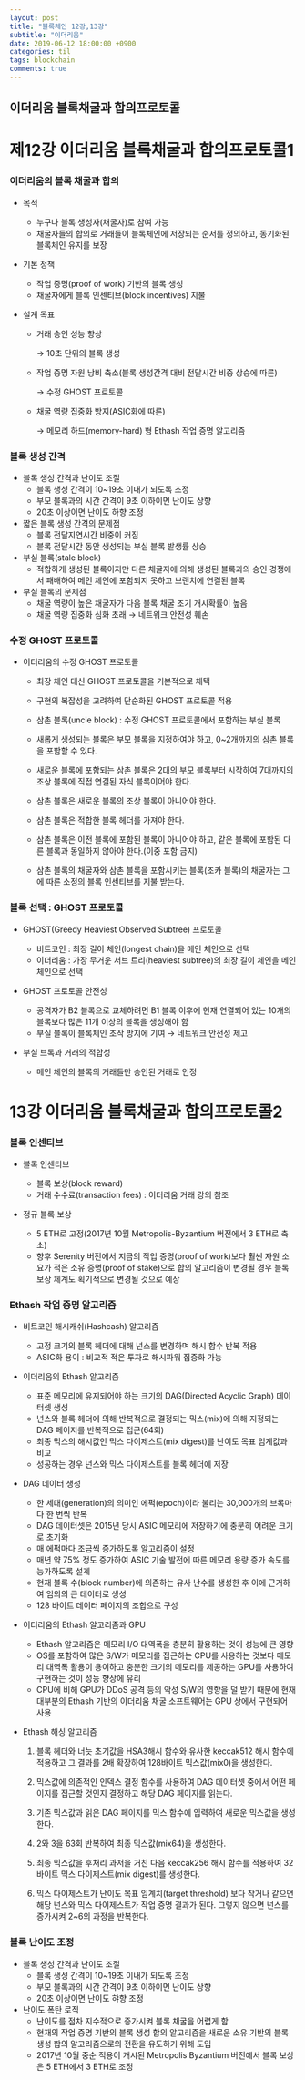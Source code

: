 ```yaml
---
layout: post
title: "블록체인 12강,13강"
subtitle: "이더리움"
date: 2019-06-12 18:00:00 +0900
categories: til
tags: blockchain
comments: true
---
```


## 이더리움 블록채굴과 합의프로토콜

# 제12강 이더리움 블록채굴과 합의프로토콜1

### 이더리움의 블록 채굴과 합의

- 목적
  - 누구나 블록 생성자(채굴자)로 참여 가능
  - 채굴자들의 합의로 거래들이 블록체인에 저장되는 순서를 정의하고, 동기화된 블록체인 유지를 보장

- 기본 정책

  - 작업 증명(proof of work) 기반의 블록 생성
  - 채굴자에게 블록 인센티브(block incentives) 지불

- 설계 목표

  - 거래 승인 성능 향상

    → 10초 단위의 블록 생성

  - 작업 증명 자원 낭비 축소(블록 생성간격 대비 전달시간 비중 상승에 따른)

    → 수정 GHOST 프로토콜

  - 채굴 역량 집중화 방지(ASIC화에 따른)

    → 메모리 하드(memory-hard) 형 Ethash 작업 증명 알고리즘



### 블록 생성 간격

- 블록 생성 간격과 난이도 조절
  - 블록 생성 간격이 10~19초 이내가 되도록 조정
  - 부모 블록과의 시간 간격이 9초 이하이면 난이도 상향
  - 20초 이상이면 난이도 하향 조정
- 짧은 블록 생성 간격의 문제점
  - 블록 전달지연시간 비중이 커짐
  - 블록 전달시간 동안 생성되는 부실 블록 발생률 상승
- 부실 블록(stale block)
  - 적합하게 생성된 블록이지만 다른 채굴자에 의해 생성된 블록과의 승인 경쟁에서 패배하여 메인 체인에 포함되지 못하고 브랜치에 연결된 블록
- 부실 블록의 문제점
  - 채굴 역량이 높은 채굴자가 다음 블록 채굴 조기 개시확률이 높음
  - 채굴 역량 집중화 심화 초래 → 네트워크 안전성 훼손



### 수정 GHOST 프로토콜

- 이더리움의 수정 GHOST 프로토콜

  - 최장 체인 대신 GHOST 프로토콜을 기본적으로 채택
  - 구현의 복잡성을 고려하여 단순화된 GHOST 프로토콜 적용
  - 삼촌 블록(uncle block) : 수정 GHOST 프로토콜에서 포함하는 부실 블록





  - 새롭게 생성되는 블록은 부모 블록을 지정하여야 하고, 0~2개까지의 삼촌 블록을 포함할 수 있다.
  - 새로운 블록에 포함되는 삼촌 블록은 2대의 부모 블록부터 시작하여 7대까지의 조상 블록에 직접 연결된 자식 블록이어야 한다.
  - 삼촌 블록은 새로운 블록의 조상 블록이 아니어야 한다.
  - 삼촌 블록은 적합한 블록 헤더를 가져야 한다.
  - 삼촌 블록은 이전 블록에 포함된 블록이 아니어야 하고, 같은 블록에 포함된 다른 블록과 동일하지 않아야 한다.(이중 포함 금지)
  - 삼촌 블록의 채굴자와 삼촌 블록을 포함시키는 블록(조카 블록)의 채굴자는 그에 따른 소정의 블록 인센티브를 지불 받는다.



### 블록 선택 : GHOST 프로토콜

- GHOST(Greedy Heaviest Observed Subtree) 프로토콜
  - 비트코인 : 최장 길이 체인(longest chain)을 메인 체인으로 선택
  - 이더리움 : 가장 무거운 서브 트리(heaviest subtree)의 최장 길이 체인을 메인 체인으로 선택

- GHOST 프로토콜 안전성
  - 공격자가 B2 블록으로 교체하려면 B1 블록 이후에 현재 연결되어 있는 10개의 블록보다 많은 11개 이상의 블록을 생성해야 함
  - 부실 블록이 블록체인 조작 방지에 기여 → 네트워크 안전성 제고
- 부실 브록과 거래의 적합성
  - 메인 체인의 블록의 거래들만 승인된 거래로 인정

# 13강 이더리움 블록채굴과 합의프로토콜2

### 블록 인센티브

- 블록 인센티브
  - 블록 보상(block reward)
  - 거래 수수료(transaction fees) : 이더리움 거래 강의 참조

- 정규 블록 보상
  - 5 ETH로 고정(2017년 10월 Metropolis-Byzantium 버전에서 3 ETH로 축소) 
  - 향후 Serenity 버전에서 지금의 작업 증명(proof of work)보다 훨씬 자원 소요가 적은 소유 증명(proof of stake)으로 합의 알고리즘이 변경될 경우 블록 보상 체계도 획기적으로 변경될 것으로 예상



### Ethash 작업 증명 알고리즘

- 비트코인 해시캐쉬(Hashcash) 알고리즘
  - 고정 크기의 블록 헤더에 대해 넌스를 변경하며 해시 함수 반복 적용
  - ASIC화 용이 : 비교적 적은 투자로 해시파워 집중화 가능

- 이더리움의 Ethash 알고리즘
  - 표준 메모리에 유지되어야 하는 크기의 DAG(Directed Acyclic Graph) 데이터셋 생성
  - 넌스와 블록 헤더에 의해 반복적으로 결정되는 믹스(mix)에 의해 지정되는 DAG 페이지를 반복적으로 접근(64회)
  - 최종 믹스의 해시값인 믹스 다이제스트(mix digest)를 난이도 목표 임계값과 비교
  - 성공하는 경우 넌스와 믹스 다이제스트를 블록 헤더에 저장

- DAG 데이터 생성

  - 한 세대(generation)의 의미인 에퍽(epoch)이라 불리는 30,000개의 브록마다 한 번씩 반복
  - DAG  데이터셋은 2015년 당시 ASIC 메모리에 저장하기에 충분히 어려운 크기로 초기화
  - 매 에퍽마다 조금씩 증가하도록 알고리즘이 설정
  - 매년 약 75% 정도 증가하여 ASIC 기술 발전에 따른 메모리 용량 증가 속도를 능가하도록 설계
  - 현재 블록 수(block number)에 의존하는 유사 난수를 생성한 후 이에 근거하여 임의의 큰 데이터로 생성
  - 128 바이트 데이터 페이지의 조합으로 구성

- 이더리움의 Ethash 알고리즘과 GPU

  - Ethash 알고리즘은 메모리 I/O 대역폭을 충분히 활용하는 것이 성능에 큰 영향
  - OS를 포함하여 많은 S/W가 메모리를 접근하는 CPU를 사용하는 것보다 메모리 대역폭 활용이 용이하고 충분한 크기의 메모리를 제공하는 GPU를 사용하여 구현하는 것이 성능 향상에 유리
  - CPU에 비해 GPU가 DDoS 공격 등의 악성 S/W의 영향을 덜 받기 때문에 현재 대부분의 Ethash 기반의 이더리움 채굴 소프트웨어는 GPU 상에서 구현되어 사용

- Ethash 해싱 알고리즘

  1. 블록 헤더와 너늣 초기값을 HSA3해시 함수와 유사한 keccak512 해시 함수에 적용하고 그 결과를 2배 확장하여 128바이트 믹스값(mix0)을 생성한다.

  2. 믹스값에 의존적인 인덱스 결정 함수를 사용하여 DAG 데이터셋 중에서 어떤 페이지를 접근할 것인지 결정하고 해당 DAG 페이지를 읽는다. 

  3. 기존 믹스값과 읽은 DAG 페이지를 믹스 함수에 입력하여 새로운 믹스값을 생성한다.
  4. 2와 3을 63회 반복하여 최종 믹스값(mix64)을 생성한다.
  5. 최종 믹스값을 후처리 과저을 거친 다음 keccak256 해시 함수를 적용하여 32바이트 믹스 다이제스트(mix digest)를 생성한다.
  6. 믹스 다이제스트가 난이도 목표 임계치(target threshold) 보다 작거나 같으면 해당 넌스와 믹스 다이제스트가 작업 증명 결과가 된다. 그렇지 않으면 넌스를 증가시켜 2~6의 과정을 반복한다.



### 블록 난이도 조정

- 블록 생성 간격과 난이도 조절
  - 블록 생성 간격이 10~19초 이내가 되도록 조정
  - 부모 블록과의 시간 간격이 9초 이하이면 난이도 상향
  - 20초 이상이면 난이도 햐향 조정
- 난이도 폭탄 로직
  - 난이도를 점차 지수적으로 증가시켜 블록 채굴을 어렵게 함
  - 현재의 작업 증명 기반의 블록 생성 합의 알고리즘을 새로운 소유 기반의 블록 생성 합의 알고리즘으로의 전환을 유도하기 위해 도입
  - 2017년 10월 중순 적용이 개시된 Metropolis Byzantium 버전에서 블록 보상은 5 ETH에서 3 ETH로 조정